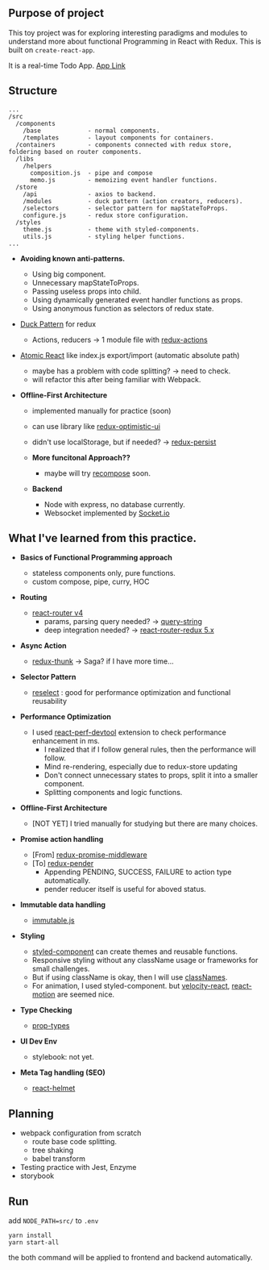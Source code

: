 ## Purpose of project

This toy project was for exploring interesting paradigms and modules to understand more about functional Programming in React with Redux. This is built on `create-react-app`.

It is a real-time Todo App.
[App Link](getConcurrent)

## Structure
```
...
/src
  /components
    /base             - normal components.
    /templates        - layout components for containers.
  /containers         - components connected with redux store, foldering based on router components.
  /libs
    /helpers
      composition.js  - pipe and compose
      memo.js         - memoizing event handler functions.
  /store
    /api              - axios to backend.
    /modules          - duck pattern (action creators, reducers).
    /selectors        - selector pattern for mapStateToProps.
    configure.js      - redux store configuration.
  /styles
    theme.js          - theme with styled-components.
    utils.js          - styling helper functions.
...
```
- **Avoiding known anti-patterns.**
  - Using big component.
  - Unnecessary mapStateToProps.
  - Passing useless props into child.
  - Using dynamically generated event handler functions as props.
  - Using anonymous function as selectors of redux state.

- [Duck Pattern](https://github.com/erikras/ducks-modular-redux) for redux
  - Actions, reducers -> 1 module file with  [redux-actions](https://github.com/reduxactions/redux-actions)


- [Atomic React](https://arc.js.org/) like index.js export/import (automatic absolute path)
  - maybe has a problem with code splitting? -> need to check.
  - will refactor this after being familiar with Webpack.


- **Offline-First Architecture**
  - implemented manually for practice (soon)
  - can use library like [redux-optimistic-ui](https://github.com/mattkrick/redux-optimistic-ui)
  - didn't use localStorage, but if needed? -> [redux-persist](https://github.com/rt2zz/redux-persist)


  - **More funcitonal Approach??**
    - maybe will try [recompose](https://github.com/acdlite/recompose) soon.


  - **Backend**
    - Node with express, no database currently.
    - Websocket implemented by [Socket.io](https://socket.io/)

## What I've learned from this practice.

- **Basics of Functional Programming approach**
  - stateless components only, pure functions.
  - custom compose, pipe, curry, HOC


- **Routing**
  - [react-router v4](https://reacttraining.com/react-router/web/guides/quick-start)
    - params, parsing query needed? -> [query-string](https://github.com/sindresorhus/query-string)
    - deep integration needed? -> [react-router-redux 5.x ](https://github.com/reacttraining/react-router/tree/master/packages/react-router-redux)


- **Async Action**
  - [redux-thunk](https://github.com/gaearon/redux-thunk) -> Saga? if I have more time...


- **Selector Pattern**
  - [reselect](https://github.com/reactjs/reselect) : good for performance optimization and functional reusability


- **Performance Optimization**
  - I used [react-perf-devtool](https://github.com/nitin42/react-perf-devtool/blob/master/README.md) extension to check performance enhancement in ms.
    - I realized that if I follow general rules, then the performance will follow.
    - Mind re-rendering, especially due to redux-store updating
    - Don't connect unnecessary states to props, split it into a smaller component.
    - Splitting components and logic functions.


- **Offline-First Architecture**
  - [NOT YET] I tried manually for studying but there are many choices.


- **Promise action handling**
  - [From] [redux-promise-middleware](https://github.com/pburtchaell/redux-promise-middleware)
  - [To] [redux-pender](https://github.com/velopert/redux-pender)
    - Appending PENDING, SUCCESS, FAILURE to action type automatically.
    - pender reducer itself is useful for aboved status.


- **Immutable data handling**
  - [immutable.js](https://facebook.github.io/immutable-js/)


- **Styling**
  - [styled-component](https://www.styled-components.com/) can create themes and reusable functions.
  - Responsive styling without any className usage or frameworks for small challenges.
  - But if using className is okay, then I will use [classNames](https://www.npmjs.com/package/classnames).
  - For animation, I used styled-component. but [velocity-react](https://github.com/google-fabric/velocity-react), [react-motion](https://github.com/chenglou/react-motion) are seemed nice.


- **Type Checking**
  - [prop-types](https://www.npmjs.com/package/prop-types)


- **UI Dev Env**
  - stylebook: not yet.


- **Meta Tag handling (SEO)**
  - [react-helmet](https://github.com/nfl/react-helmet)


## Planning
- webpack configuration from scratch
  - route base code splitting.
  - tree shaking
  - babel transform
- Testing practice with Jest, Enzyme
- storybook

## Run

add `NODE_PATH=src/` to `.env`

```
yarn install
yarn start-all
```

the both command will be applied to frontend and backend automatically.
